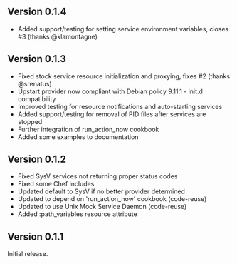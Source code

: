 ## Version 0.1.4

* Added support/testing for setting service environment variables, closes #3 (thanks @klamontagne)

## Version 0.1.3

* Fixed stock service resource initialization and proxying, fixes #2  (thanks @srenatus)
* Upstart provider now compliant with Debian policy 9.11.1 - init.d compatibility
* Improved testing for resource notifications and auto-starting services
* Added support/testing for removal of PID files after services are stopped
* Further integration of run_action_now cookbook
* Added some examples to documentation

## Version 0.1.2

* Fixed SysV services not returning proper status codes
* Fixed some Chef includes
* Updated default to SysV if no better provider determined
* Updated to depend on 'run_action_now' cookbook (code-reuse)
* Updated to use Unix Mock Service Daemon (code-reuse)
* Added :path_variables resource attribute

## Version 0.1.1

Initial release.
